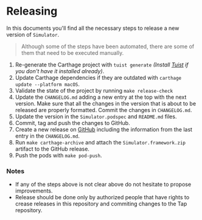 # Releasing

In this documents you'll find all the necessary steps to release a new version of `Simulator`.

> Although some of the steps have been automated, there are some of them that need to be executed manually.

1. Re-generate the Carthage project with `tuist generate` _(Install [Tuist](https://github.com/tuist/tuist) if you don't have it installed already)_.
2. Update Carthage dependencies if they are outdated with `carthage update --platform macOS`.
3. Validate the state of the project by running `make release-check`
4. Update the `CHANGELOG.md` adding a new entry at the top with the next version. Make sure that all the changes in the version that is about to be released are properly formatted. Commit the changes in `CHANGELOG.md`.
5. Update the version in the `Simulator.podspec` and `README.md` files.
6. Commit, tag and push the changes to GitHub.
7. Create a new release on [GitHub](https://github.com/tuist/simulator) including the information from the last entry in the `CHANGELOG.md`.
8. Run `make carthage-archive` and attach the `Simulator.framework.zip` artifact to the GitHub release.
9. Push the pods with `make pod-push`.

### Notes

- If any of the steps above is not clear above do not hesitate to propose improvements.
- Release should be done only by authorized people that have rights to crease releases in this repository and commiting changes to the Tap repository.
